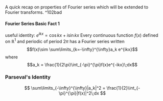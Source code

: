 A quick recap on properties of Fourier series which will be extended to Fourier transforms. ^102bad

#### Fourier Series Basic Fact 1
useful identity: $e^{ikx}=\cos{kx}+i\sin{kx}$
Every continuous function $f(x)$ defined on $\mathbb{R}^1$ and periodic of period $2\pi$ has a Fourier series written
$$f(x)\sim \sum\limits_{k=-\infty}^{\infty}a_k e^{ikx}$$
where
$$a_k = \frac{1}{2\pi}\int_{-\pi}^{\pi}f(x)e^{-ikx}\;dx$$
### Parseval's Identity
$$
\sum\limits_{-\infty}^{\infty}|a_k|^2 = \frac{1}{2}\int_{-\pi}^{\pi}|f(x)|^2\;dx
$$